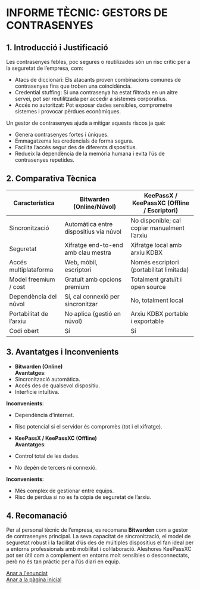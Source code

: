 # INFORME TÈCNIC: GESTORS DE CONTRASENYES

## 1. Introducció i Justificació  
Les contrasenyes febles, poc segures o reutilizades són un risc crític per a la seguretat de l’empresa, com:  
- Atacs de diccionari: Els atacants proven combinacions comunes de contrasenyes fins que troben una coincidència.  
- Credential stuffing: Si una contrasenya ha estat filtrada en un altre servei, pot ser reutilitzada per accedir a sistemes corporatius.  
- Accés no autoritzat: Pot exposar dades sensibles, comprometre sistemes i provocar pèrdues econòmiques.  

Un gestor de contrasenyes ajuda a mitigar aquests riscos ja què:  
- Genera contrasenyes fortes i úniques.  
- Emmagatzema les credencials de forma segura.  
- Facilita l’accés segur des de diferents dispositius.  
- Redueix la dependència de la memòria humana i evita l’ús de contrasenyes repetides.  

## 2. Comparativa Tècnica  
| Característica       | Bitwarden (Online/Núvol)             | KeePassX / KeePassXC (Offline / Escriptori) |
|---------------------|-----------------------------------|--------------------------------------------|
| Sincronització      | Automàtica entre dispositius via núvol | No disponible; cal copiar manualment l’arxiu |
| Seguretat           | Xifratge end-to-end amb clau mestra  | Xifratge local amb arxiu KDBX               |
| Accés multiplataforma | Web, mòbil, escriptori              | Només escriptori (portabilitat limitada)   |
| Model freemium / cost | Gratuït amb opcions premium          | Totalment gratuït i open source             |
| Dependència del núvol | Sí, cal connexió per sincronitzar   | No, totalment local                         |
| Portabilitat de l’arxiu | No aplica (gestió en núvol)         | Arxiu KDBX portable i exportable           |
| Codi obert           | Sí                                | Sí                                         |

## 3. Avantatges i Inconvenients  
- **Bitwarden (Online)**  
**Avantatges**:  
- Sincronització automàtica.  
- Accés des de qualsevol dispositiu.  
- Interfície intuïtiva.  

**Inconvenients**:  
- Dependència d’internet.  
- Risc potencial si el servidor és compromès (tot i el xifratge).  

- **KeePassX / KeePassXC (Offline)**  
**Avantatges**:  
- Control total de les dades.  
- No depèn de tercers ni connexió.  

**Inconvenients**:  
- Més complex de gestionar entre equips.  
- Risc de pèrdua si no es fa còpia de seguretat de l’arxiu.  

## 4. Recomanació  
Per al personal tècnic de l’empresa, es recomana **Bitwarden** com a gestor de contrasenyes principal. La seva capacitat de sincronització, el model de seguretat robust i la facilitat d’ús des de múltiples dispositius el fan ideal per a entorns professionals amb mobilitat i col·laboració. Aleshores KeePassXC pot ser útil com a complement en entorns molt sensibles o desconnectats, però no és tan pràctic per a l’ús diari en equip.


[Anar a l'enunciat](../Tasca01/README.md)  
[Anar a la pàgina inicial](../README.md)
